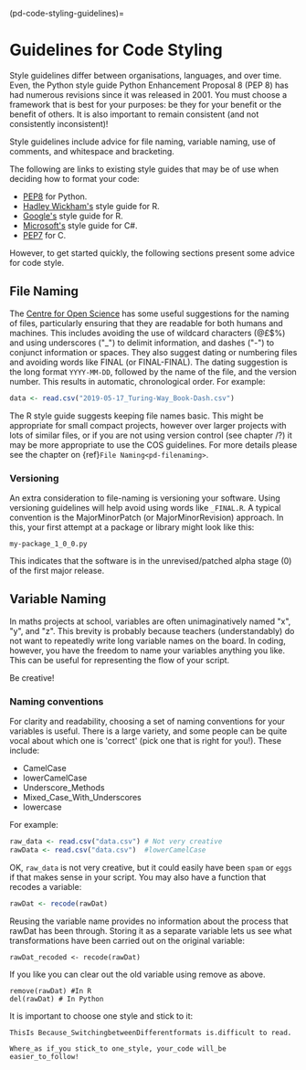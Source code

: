 (pd-code-styling-guidelines)=
# Guidelines for Code Styling

Style guidelines differ between organisations, languages, and over time. Even, the Python style guide Python Enhancement Proposal 8 (PEP 8) has had numerous revisions since it was released in 2001. You must choose a framework that is best for your purposes: be they for your benefit or the benefit of others. It is also important to remain consistent (and not consistently inconsistent)!

Style guidelines include advice for file naming, variable naming, use of comments, and whitespace and bracketing.

The following are links to existing style guides that may be of use when deciding how to format your code:

* [PEP8](https://www.python.org/dev/peps/pep-0008/) for Python.
* [Hadley Wickham's](http://adv-r.had.co.nz/Style.html) style guide for R.
* [Google's](https://google.github.io/styleguide/Rguide.xml) style guide for R.
* [Microsoft's](https://docs.microsoft.com/en-us/dotnet/csharp/programming-guide/inside-a-program/coding-conventions) style guide for C#.
* [PEP7](https://www.python.org/dev/peps/pep-0007/) for C.

However, to get started quickly, the following sections present some advice for code style.

## File Naming

The [Centre for Open Science](http://help.osf.io/m/bestpractices/l/609932-file-naming) has some useful suggestions for the naming of files, particularly ensuring that they are readable for both humans and machines. This includes avoiding the use of wildcard characters (@£$%) and using underscores ("\_") to delimit information, and dashes ("\-") to conjunct information or spaces. They also suggest dating or numbering files and avoiding words like FINAL (or FINAL-FINAL). The dating suggestion is the long format `YYYY-MM-DD`, followed by the name of the file, and the version number. This results in automatic, chronological order. For example:

```r
data <- read.csv("2019-05-17_Turing-Way_Book-Dash.csv")

```
The R style guide suggests keeping file names basic. This might be appropriate for small compact projects, however over larger projects with lots of similar files, or if you are not using version control (see chapter /?) it may be more appropriate to use the COS guidelines. For more details please see the chapter on {ref}`File Naming<pd-filenaming>`.

### Versioning

An extra consideration to file-naming is versioning your software. Using versioning guidelines will help avoid using words like `_FINAL.R`. A typical convention is the MajorMinorPatch (or MajorMinorRevision) approach. In this, your first attempt at a package or library might look like this:
```
my-package_1_0_0.py
```
This indicates that the software is in the unrevised/patched alpha stage (0) of the first major release.

## Variable Naming

In maths projects at school,  variables are often unimaginatively named "x", "y", and "z". This brevity is probably because teachers (understandably) do not want to repeatedly write long variable names on the board. In coding, however, you have the freedom to name your variables anything you like. This can be useful for representing the flow of your script.

Be creative!

### Naming conventions

For clarity and readability, choosing a set of naming conventions for your variables is useful. There is a large variety, and some people can be quite vocal about which one is 'correct' (pick one that is right for you!). These include:

- CamelCase
- lowerCamelCase
- Underscore_Methods
- Mixed_Case_With_Underscores
- lowercase

For example:

```r
raw_data <- read.csv("data.csv") # Not very creative
rawData <- read.csv("data.csv")  #lowerCamelCase
```

OK, `raw_data` is not very creative, but it could easily have been `spam` or `eggs` if that makes sense in your script. You may also have a function that recodes a variable:

```r
rawDat <- recode(rawDat)
```

Reusing the variable name provides no information about the process that rawDat has been through. Storing it as a separate variable lets us see what transformations have been carried out on the original variable:

```
rawDat_recoded <- recode(rawDat)
```

If you like you can clear out the old variable using remove as above.

```
remove(rawDat) #In R
del(rawDat) # In Python
```

It is important to choose one style and stick to it:

```
ThisIs Because_SwitchingbetweenDifferentformats is.difficult to read.
```

```
Where_as if_you stick_to one_style, your_code will_be easier_to_follow!
```
